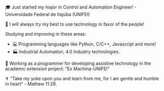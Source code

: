 

🎓 Just started my major in Control and Automation Engineer! - Universidade Federal de Itajúba (UNIFEI) 

:sparkling_heart: I will always try my best to use technology in favor of the people!

Studying and improving in these areas:
- :computer: Programming languages like Python, C/C++, Javascript and more!
- :factory: Industrial Automation, 4.0 Industry technologies.

:mechanical_arm: Working as a programmer for developing assistive technology in the academic
extension project: "Ex Machina-UNIFEI"

:latin_cross: "Take my yoke upon you and learn from me, for I am gentle and humble in heart" - Mathew 11:29.
